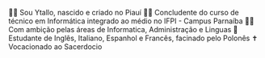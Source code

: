🙋‍♂️ Sou Ytallo, nascido e criado no Piauí
👨‍🎓 Concludente do curso de técnico em Informática integrado ao médio no IFPI - Campus Parnaíba
👨‍💻 Com ambição pelas áreas de Informatica, Administração e Linguas
🎌 Estudante de Inglês, Italiano, Espanhol e Francês, facinado pelo Polonês
✝️ Vocacionado ao Sacerdocio
